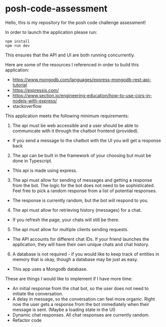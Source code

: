 # posh-code-assessment
Hello, this is my repository for the posh code challenge assessment!

In order to launch the application please run:

`npm install` \
`npm run dev`

This ensures that the API and UI are both running concurrently.


Here are some of the resources I referenced in order to build this application:
- https://www.mongodb.com/languages/express-mongodb-rest-api-tutorial
- https://expressjs.com/
- https://www.section.io/engineering-education/how-to-use-cors-in-nodejs-with-express/
- stackoverflow

This application meets the following minimum requirements:
1. The api must be web accessible and a user should be able to communicate with it
through the chatbot frontend (provided).
- If you send a message to the chatbot with the UI you will get a response back
2. The api can be built in the framework of your choosing but must be done in Typescript.
- This api is made using express.
3. The api must allow for sending of messages and getting a response from the bot. The
logic for the bot does not need to be sophisticated. Feel free to pick a random response
from a list of potential responses.
- The response is currently random, but the bot will respond to you.
4. The api must allow for retrieving history (messages) for a chat.
- If you refresh the page, your chats will still be there. 
5. The api must allow for multiple clients sending requests.
- The API accounts for different chat IDs. If your friend launches the application, they will have their own unique chats and chat history.
6. A database is not required - if you would like to keep track of entities in memory that is
okay, though a database may be just as easy.
- This app uses a Mongodb database.


These are things I would like to implement if I have more time:
- An initial response from the chat bot, so the user does not need to initiate the conversation.
- A delay in message, so the conversation can feel more organic. Right now the user gets a response from the bot immediately when their message is sent. (Maybe a loading state in the UI)
- Dynamic chat responses. All chat responses are currently random.
- Refactor code
